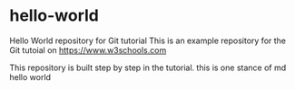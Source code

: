 # hello-world
Hello World repository for Git tutorial
This is an example repository for the Git tutoial on https://www.w3schools.com

This repository is built step by step in the tutorial.
this is one stance of md hello world 
